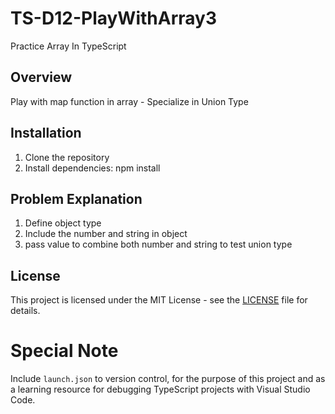 # TS-D12-PlayWithArray3
Practice Array In TypeScript

## Overview
Play with map function in array - Specialize in Union Type

## Installation
1. Clone the repository
2. Install dependencies: npm install

## Problem Explanation
1. Define object type
2. Include the number and string in object 
3. pass value to combine both number and string to test union type

## License
This project is licensed under the MIT License - see the [LICENSE](LICENSE) file for details.

# Special Note
Include `launch.json` to version control, for the purpose of this project and as a learning resource for debugging TypeScript projects with Visual Studio Code.
